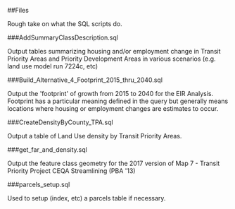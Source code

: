 ##Files

Rough take on what the SQL scripts do.  

###AddSummaryClassDescription.sql    

Output tables summarizing housing and/or employment change in Transit Priority Areas and Priority Development Areas in various scenarios (e.g. land use model run 7224c, etc)

###Build_Alternative_4_Footprint_2015_thru_2040.sql   

Output the 'footprint' of growth from 2015 to 2040 for the EIR Analysis.  Footprint has a particular meaning defined in the query but generally means locations where housing or employment changes are estimates to occur. 

###CreateDensityByCounty_TPA.sql   

Output a table of Land Use density by Transit Priority Areas.  

###get_far_and_density.sql  

Output the feature class geometry for the 2017 version of Map 7 - Transit Priority Project CEQA Streamlining (PBA '13)   

###parcels_setup.sql  

Used to setup (index, etc) a parcels table if necessary.
  




